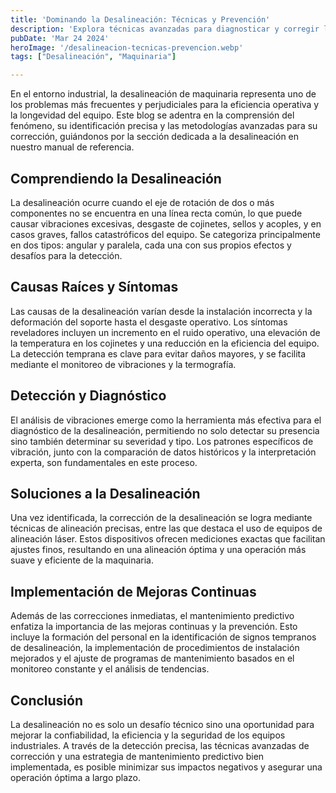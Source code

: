 ```yaml
---
title: 'Dominando la Desalineación: Técnicas y Prevención'
description: 'Explora técnicas avanzadas para diagnosticar y corregir la desalineación en equipos industriales, mejorando la eficiencia y prolongando la vida útil de la maquinaria mediante el mantenimiento predictivo.'
pubDate: 'Mar 24 2024'
heroImage: '/desalineacion-tecnicas-prevencion.webp'
tags: ["Desalineación", "Maquinaria"]

---
```



En el entorno industrial, la desalineación de maquinaria representa uno de los problemas más frecuentes y perjudiciales para la eficiencia operativa y la longevidad del equipo. Este blog se adentra en la comprensión del fenómeno, su identificación precisa y las metodologías avanzadas para su corrección, guiándonos por la sección dedicada a la desalineación en nuestro manual de referencia.

## Comprendiendo la Desalineación
La desalineación ocurre cuando el eje de rotación de dos o más componentes no se encuentra en una línea recta común, lo que puede causar vibraciones excesivas, desgaste de cojinetes, sellos y acoples, y en casos graves, fallos catastróficos del equipo. Se categoriza principalmente en dos tipos: angular y paralela, cada una con sus propios efectos y desafíos para la detección.

## Causas Raíces y Síntomas
Las causas de la desalineación varían desde la instalación incorrecta y la deformación del soporte hasta el desgaste operativo. Los síntomas reveladores incluyen un incremento en el ruido operativo, una elevación de la temperatura en los cojinetes y una reducción en la eficiencia del equipo. La detección temprana es clave para evitar daños mayores, y se facilita mediante el monitoreo de vibraciones y la termografía.

## Detección y Diagnóstico
El análisis de vibraciones emerge como la herramienta más efectiva para el diagnóstico de la desalineación, permitiendo no solo detectar su presencia sino también determinar su severidad y tipo. Los patrones específicos de vibración, junto con la comparación de datos históricos y la interpretación experta, son fundamentales en este proceso.

## Soluciones a la Desalineación
Una vez identificada, la corrección de la desalineación se logra mediante técnicas de alineación precisas, entre las que destaca el uso de equipos de alineación láser. Estos dispositivos ofrecen mediciones exactas que facilitan ajustes finos, resultando en una alineación óptima y una operación más suave y eficiente de la maquinaria.

## Implementación de Mejoras Continuas
Además de las correcciones inmediatas, el mantenimiento predictivo enfatiza la importancia de las mejoras continuas y la prevención. Esto incluye la formación del personal en la identificación de signos tempranos de desalineación, la implementación de procedimientos de instalación mejorados y el ajuste de programas de mantenimiento basados en el monitoreo constante y el análisis de tendencias.

## Conclusión
La desalineación no es solo un desafío técnico sino una oportunidad para mejorar la confiabilidad, la eficiencia y la seguridad de los equipos industriales. A través de la detección precisa, las técnicas avanzadas de corrección y una estrategia de mantenimiento predictivo bien implementada, es posible minimizar sus impactos negativos y asegurar una operación óptima a largo plazo.
